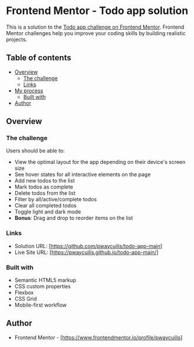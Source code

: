 # Frontend Mentor - Todo app solution

This is a solution to the [Todo app challenge on Frontend Mentor](https://www.frontendmentor.io/challenges/todo-app-Su1_KokOW). Frontend Mentor challenges help you improve your coding skills by building realistic projects. 

## Table of contents

- [Overview](#overview)
  - [The challenge](#the-challenge)
  - [Links](#links)
- [My process](#my-process)
  - [Built with](#built-with)
- [Author](#author)



## Overview

### The challenge

Users should be able to:

- View the optimal layout for the app depending on their device's screen size
- See hover states for all interactive elements on the page
- Add new todos to the list
- Mark todos as complete
- Delete todos from the list
- Filter by all/active/complete todos
- Clear all completed todos
- Toggle light and dark mode
- **Bonus**: Drag and drop to reorder items on the list


### Links

- Solution URL: [https://github.com/pwaycuilis/todo-app-main]
- Live Site URL: [https://pwaycuilis.github.io/todo-app-main/]


### Built with

- Semantic HTML5 markup
- CSS custom properties
- Flexbox
- CSS Grid
- Mobile-first workflow

## Author


- Frontend Mentor - [https://www.frontendmentor.io/profile/pwaycuilis]




